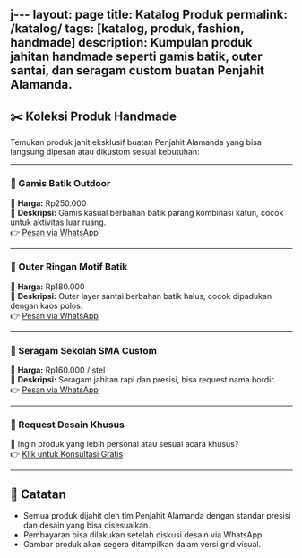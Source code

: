 j---
layout: page
title: Katalog Produk
permalink: /katalog/
tags: [katalog, produk, fashion, handmade]
description: Kumpulan produk jahitan handmade seperti gamis batik, outer santai, dan seragam custom buatan Penjahit Alamanda.
---

## ✂️ Koleksi Produk Handmade

Temukan produk jahit eksklusif buatan Penjahit Alamanda yang bisa langsung dipesan atau dikustom sesuai kebutuhan:

---

### 🧵 Gamis Batik Outdoor  
💸 **Harga:** Rp250.000  
📌 **Deskripsi:** Gamis kasual berbahan batik parang kombinasi katun, cocok untuk aktivitas luar ruang.  
👉 [Pesan via WhatsApp](https://wa.me/6288801758800)

---

### 🧣 Outer Ringan Motif Batik  
💸 **Harga:** Rp180.000  
📌 **Deskripsi:** Outer layer santai berbahan batik halus, cocok dipadukan dengan kaos polos.  
👉 [Pesan via WhatsApp](https://wa.me/6288801758800)

---

### 🏫 Seragam Sekolah SMA Custom  
💸 **Harga:** Rp160.000 / stel  
📌 **Deskripsi:** Seragam jahitan rapi dan presisi, bisa request nama bordir.  
👉 [Pesan via WhatsApp](https://wa.me/6288801758800)

---

### 🎨 Request Desain Khusus  
💬 Ingin produk yang lebih personal atau sesuai acara khusus?  
👉 [Klik untuk Konsultasi Gratis](https://wa.me/6288801758800)

---

## 🎯 Catatan

- Semua produk dijahit oleh tim Penjahit Alamanda dengan standar presisi dan desain yang bisa disesuaikan.  
- Pembayaran bisa dilakukan setelah diskusi desain via WhatsApp.  
- Gambar produk akan segera ditampilkan dalam versi grid visual.

